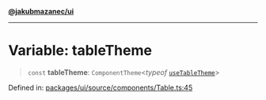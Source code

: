 [**@jakubmazanec/ui**](../README.md)

---

# Variable: tableTheme

> `const` **tableTheme**: `ComponentTheme`\<_typeof_
> [`useTableTheme`](../functions/useTableTheme.md)\>

Defined in:
[packages/ui/source/components/Table.ts:45](https://github.com/jakubmazanec/tools/blob/0373298af23ca7b778987184cd6fcccd21ae54be/packages/ui/source/components/Table.ts#L45)
